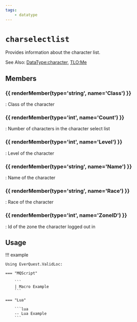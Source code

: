 ```yaml
---
tags:
    - datatype
---
```

# `charselectlist`

Provides information about the character list.

See Also: [DataType:character](./datatype-character.md), [TLO:Me](../top-level-objects/tlo-me.md)

## Members

### {{ renderMember(type='string', name='Class') }} 

:   Class of the character

### {{ renderMember(type='int', name='Count') }} 

:   Number of characters in the character select list

### {{ renderMember(type='int', name='Level') }} 

:   Level of the character

### {{ renderMember(type='string', name='Name') }} 

:   Name of the character

### {{ renderMember(type='string', name='Race') }} 

:   Race of the character

### {{ renderMember(type='int', name='ZoneID') }} 

:   Id of the zone the character logged out in



## Usage

!!! example

    Using EverQuest.ValidLoc:

    === "MQScript"

        ```
        | Macro Example
        ```

    === "Lua"

        ```lua
        -- Lua Example
        ```
[int]: ./datatype-int.md
[string]: ./datatype-string.md
[achievementobj]: datatype-achievementobj.md
[bool]: datatype-bool.md
[time]: datatype-time.md
[achievement]: datatype-achievement.md
[achievementcat]: datatype-achievementcat.md
[altability]: datatype-altability.md
[spell]: datatype-spell.md
[bandolieritem]: #bandolieritem-datatype
[int64]: datatype-int64.md
[timestamp]: datatype-timestamp.md
[float]: datatype-float.md
[buff]: datatype-buff.md
[spawn]: datatype-spawn.md
[auratype]: datatype-auratype.md
[item]: datatype-item.md
[worldlocation]: datatype-worldlocation.md
[ticks]: datatype-ticks.md
[fellowship]: datatype-fellowship.md
[strinrg]: datatype-string.md
[xtarget]: datatype-xtarget.md
